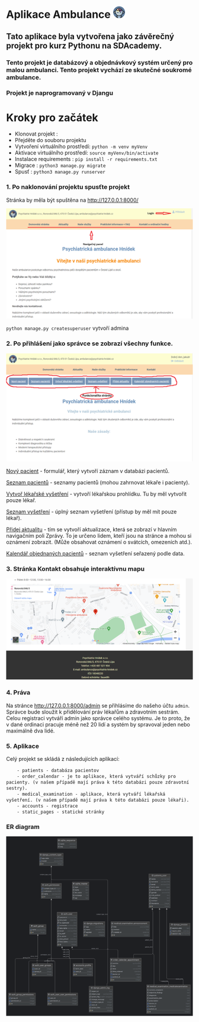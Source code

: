 # Aplikace Ambulance ![Cover image](static/images/psychiatry.png)

## Tato aplikace byla vytvořena jako závěrečný projekt pro kurz Pythonu na SDAcademy.

### Tento projekt je databázový a objednávkový systém určený pro malou ambulanci. Tento projekt vychází ze skutečné soukromé ambulance. 

### Projekt je naprogramovaný v Djangu

# Kroky pro začátek
- Klonovat projekt : ```  ```
- Přejděte do souboru projektu
- Vytvoření virtuálního prostředí: ``` python -m venv myVenv ```
- Aktivace virtuálního prostředí: ``` source myVenv/bin/activate ```
- Instalace requirements : ``` pip install -r requirements.txt ```
- Migrace : ``` python3 manage.py migrate ```
- Spusť : ``` python3 manage.py runserver ```

### 1. Po naklonování projektu spusťte projekt 

Stránka by měla být spuštěna na http://127.0.0.1:8000/

![Cover image](static/images/domovska_stranka.png)

`python manage.py createsuperuser` vytvoří admina

### 2. Po přihlášení jako správce se zobrazí všechny funkce.

![Cover image](static/images/funkcionalita.png)

<u>Nový pacient</u> - formulář, který vytvoří záznam v databázi pacientů.

<u>Seznam pacientů</u> - seznamy pacientů (mohou zahrnovat lékaře i pacienty).

<u>Vytvoř lékařské vyšetření</u> - vytvoří lékařskou prohlídku. Tu by měl vytvořit pouze lékař.

<u>Seznam vyšetření</u> - úplný seznam vyšetření (přístup by měl mít pouze lékař).

<u>Přidej aktualitu</u> - tím se vytvoří aktualizace, která se zobrazí v hlavním navigačním poli Zprávy. To je určeno lidem, kteří jsou na stránce a mohou si oznámení zobrazit. (Může obsahovat oznámení o svátcích, omezeních atd.).

<u>Kalendář objednaných pacientů</u> - seznam vyšetření seřazený podle data.

### 3. Stránka Kontakt obsahuje interaktívnu mapu

![Cover image](static/images/poloha.png)

### 4. Práva 

Na stránce http://127.0.0.1:8000/admin se přihlásíme do našeho účtu `admin`. Správce bude sloužit k přidělování práv lékařům a zdravotním sestrám. 
Celou registraci vytváří admin jako správce celého systému. Je to proto, že v dané ordinaci pracuje méně než 20 lidí a systém by spravoval jeden nebo maximálně dva lidé.

### 5. Aplikace 

Celý projekt se skládá z následujících aplikací: 

        - patients - databáza pacientov
        - order_calendar - je to aplikace, která vytváří schůzky pro pacienty. (v našem případě mají práva k této databázi pouze zdravotní sestry).
        - medical_examination - aplikace, která vytváří lékařská vyšetření. (v našem případě mají práva k této databázi pouze lékaři).
        - accounts - registrace
        - static_pages - statické stránky 

### ER diagram

![Cover image](static/images/ERdiagram.png)